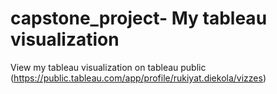 # capstone_project- My tableau visualization
View my tableau visualization on tableau public (https://public.tableau.com/app/profile/rukiyat.diekola/vizzes)